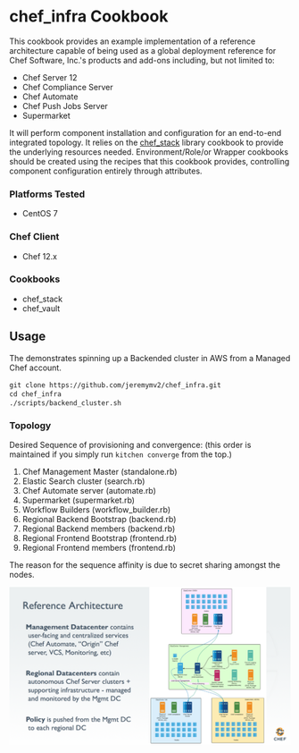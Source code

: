 # chef_infra Cookbook

This cookbook provides an example implementation of a reference architecture capable of being used as a global deployment reference for Chef Software, Inc.'s products and add-ons including, but not limited to:

- Chef Server 12
- Chef Compliance Server
- Chef Automate
- Chef Push Jobs Server
- Supermarket

It will perform component installation and configuration for an end-to-end integrated topology. It relies on the [chef_stack](https://github.com/ncerny/chef_stack) library cookbook to provide the underlying resources needed. Environment/Role/or Wrapper cookbooks should be created using the recipes that this cookbook provides, controlling component configuration entirely through attributes.

### Platforms Tested
- CentOS 7

### Chef Client
- Chef 12.x

### Cookbooks
- chef_stack
- chef_vault

## Usage

The demonstrates spinning up a Backended cluster in AWS from a Managed Chef account.
```
git clone https://github.com/jeremymv2/chef_infra.git
cd chef_infra
./scripts/backend_cluster.sh
```
### Topology

Desired Sequence of provisioning and convergence:
(this order is maintained if you simply run `kitchen converge` from the top.)
1. Chef Management Master (standalone.rb)
2. Elastic Search cluster (search.rb)
3. Chef Automate server (automate.rb)
4. Supermarket (supermarket.rb)
5. Workflow Builders (workflow_builder.rb)
6. Regional Backend Bootstrap (backend.rb)
7. Regional Backend members (backend.rb)
8. Regional Frontend Bootstrap (frontend.rb)
9. Regional Frontend members (frontend.rb)

The reason for the sequence affinity is due to secret sharing amongst the nodes.

![diagram](./images/global_arch.png)

